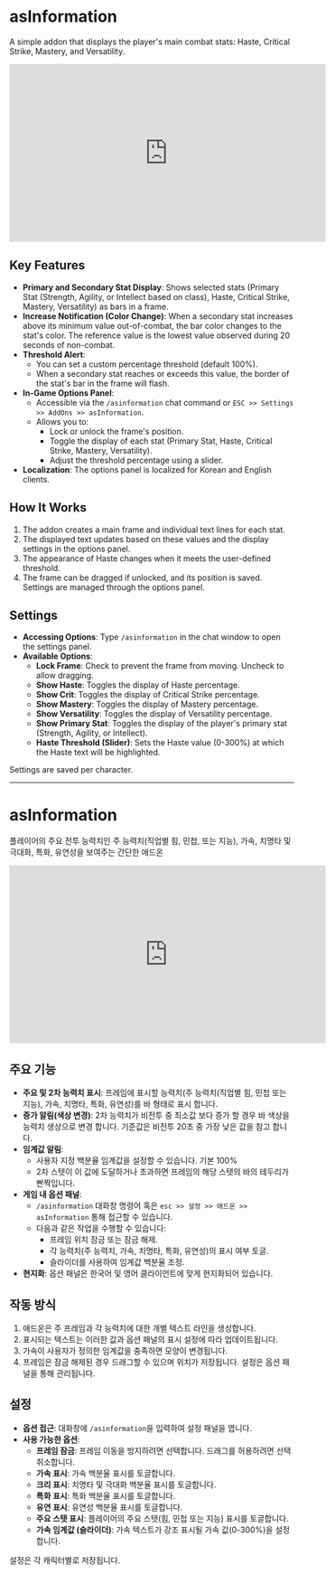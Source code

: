 # asInformation

A simple addon that displays the player's main combat stats: Haste, Critical Strike, Mastery, and Versatility.

<iframe width="560" height="315" src="https://www.youtube.com/embed/y6uPJMc3YzY?si=y2WZ5EZhIKL6ThOX" title="YouTube video player" frameborder="0" allow="accelerometer; autoplay; clipboard-write; encrypted-media; gyroscope; picture-in-picture; web-share" referrerpolicy="strict-origin-when-cross-origin" allowfullscreen></iframe>

## Key Features

*   **Primary and Secondary Stat Display**: Shows selected stats (Primary Stat (Strength, Agility, or Intellect based on class), Haste, Critical Strike, Mastery, Versatility) as bars in a frame.
*   **Increase Notification (Color Change)**: When a secondary stat increases above its minimum value out-of-combat, the bar color changes to the stat's color. The reference value is the lowest value observed during 20 seconds of non-combat.
*   **Threshold Alert**:
    *   You can set a custom percentage threshold (default 100%).
    *   When a secondary stat reaches or exceeds this value, the border of the stat's bar in the frame will flash.
*   **In-Game Options Panel**:
    *   Accessible via the `/asinformation` chat command or `ESC >> Settings >> AddOns >> asInformation`.
    *   Allows you to:
        *   Lock or unlock the frame's position.
        *   Toggle the display of each stat (Primary Stat, Haste, Critical Strike, Mastery, Versatility).
        *   Adjust the threshold percentage using a slider.
*   **Localization**: The options panel is localized for Korean and English clients.

## How It Works

1.  The addon creates a main frame and individual text lines for each stat.
3.  The displayed text updates based on these values and the display settings in the options panel.
4.  The appearance of Haste changes when it meets the user-defined threshold.
5.  The frame can be dragged if unlocked, and its position is saved. Settings are managed through the options panel.

## Settings

*   **Accessing Options**: Type `/asinformation` in the chat window to open the settings panel.
*   **Available Options**:
    *   **Lock Frame**: Check to prevent the frame from moving. Uncheck to allow dragging.
    *   **Show Haste**: Toggles the display of Haste percentage.
    *   **Show Crit**: Toggles the display of Critical Strike percentage.
    *   **Show Mastery**: Toggles the display of Mastery percentage.
    *   **Show Versatility**: Toggles the display of Versatility percentage.
    *   **Show Primary Stat**: Toggles the display of the player's primary stat (Strength, Agility, or Intellect).
    *   **Haste Threshold (Slider)**: Sets the Haste value (0-300%) at which the Haste text will be highlighted.

Settings are saved per character.

---

# asInformation

플레이어의 주요 전투 능력치인 주 능력치(직업별 힘, 민첩, 또는 지능), 가속, 치명타 및 극대화, 특화, 유연성을 보여주는 간단한 애드온

<iframe width="560" height="315" src="https://www.youtube.com/embed/y6uPJMc3YzY?si=y2WZ5EZhIKL6ThOX" title="YouTube video player" frameborder="0" allow="accelerometer; autoplay; clipboard-write; encrypted-media; gyroscope; picture-in-picture; web-share" referrerpolicy="strict-origin-when-cross-origin" allowfullscreen></iframe>

## 주요 기능

*   **주요 및 2차 능력치 표시**: 프레임에 표시할 능력치(주 능력치(직업별 힘, 민첩 또는 지능), 가속, 치명타, 특화, 유연성)를 바 형태로 표시 합니다.
*   **증가 알림(색상 변경)**: 2차 능력치가 비전투 중 최소값 보다 증가 할 경우 바 색상을 능력치 생상으로 변경 합니다. 기준값은 비전투 20초 중 가장 낮은 값을 참고 합니다.
*   **임계값 알림**:
    *   사용자 지정 백분율 임계값을 설정할 수 있습니다. 기본 100%
    *   2차 스텟이 이 값에 도달하거나 초과하면 프레임의 해당 스텟의 바의 테두리가 빤짝입니다.
*   **게임 내 옵션 패널**:
    *   `/asinformation` 대화창 명령어 혹은 `esc >> 설정 >> 애드온 >> asInformation` 통해 접근할 수 있습니다.
    *   다음과 같은 작업을 수행할 수 있습니다:
        *   프레임 위치 잠금 또는 잠금 해제.
        *   각 능력치(주 능력치, 가속, 치명타, 특화, 유연성)의 표시 여부 토글.
        *   슬라이더를 사용하여 임계값 백분율 조정.
*   **현지화**: 옵션 패널은 한국어 및 영어 클라이언트에 맞게 현지화되어 있습니다.

## 작동 방식

1.  애드온은 주 프레임과 각 능력치에 대한 개별 텍스트 라인을 생성합니다.
3.  표시되는 텍스트는 이러한 값과 옵션 패널의 표시 설정에 따라 업데이트됩니다.
4.  가속이 사용자가 정의한 임계값을 충족하면 모양이 변경됩니다.
5.  프레임은 잠금 해제된 경우 드래그할 수 있으며 위치가 저장됩니다. 설정은 옵션 패널을 통해 관리됩니다.

## 설정

*   **옵션 접근**: 대화창에 `/asinformation`을 입력하여 설정 패널을 엽니다.
*   **사용 가능한 옵션**:
    *   **프레임 잠금**: 프레임 이동을 방지하려면 선택합니다. 드래그를 허용하려면 선택 취소합니다.
    *   **가속 표시**: 가속 백분율 표시를 토글합니다.
    *   **크리 표시**: 치명타 및 극대화 백분율 표시를 토글합니다.
    *   **특화 표시**: 특화 백분율 표시를 토글합니다.
    *   **유연 표시**: 유연성 백분율 표시를 토글합니다.
    *   **주요 스탯 표시**: 플레이어의 주요 스탯(힘, 민첩 또는 지능) 표시를 토글합니다.
    *   **가속 임계값 (슬라이더)**: 가속 텍스트가 강조 표시될 가속 값(0-300%)을 설정합니다.

설정은 각 캐릭터별로 저장됩니다.
